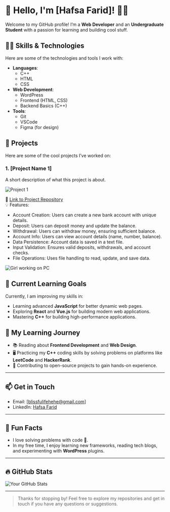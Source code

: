 # 👋 Hello, I'm [Hafsa Farid]! 👨‍💻

Welcome to my GitHub profile! I’m a **Web Developer** and an **Undergraduate Student** with a passion for learning and building cool stuff.

## 🧑‍💻 Skills & Technologies

Here are some of the technologies and tools I work with:

- **Languages**: 
  - C++
  - HTML
  - CSS
- **Web Development**:
  - WordPress
  - Frontend (HTML, CSS)
  - Backend Basics (C++)
- **Tools**:
  - Git
  - VSCode
  - Figma (for design)
  

## 🌟 Projects

Here are some of the cool projects I’ve worked on:

### 1. **[Project Name 1]**
A short description of what this project is about. 

![Project 1](https://github.com/Hehehafsa/Banking-system-1) <!-- Replace with a GIF or image of your project -->
  
🔗 [Link to Project Repository](https://github.com/Hehehafsa/Banking-system-1)  
💡 Features:  
- Account Creation: Users can create a new bank account with unique details.
- Deposit: Users can deposit money and update the balance.
- Withdrawal: Users can withdraw money, ensuring sufficient balance.
- Account Info: Users can view account details (name, number, balance).
- Data Persistence: Account data is saved in a text file.
- Input Validation: Ensures valid deposits, withdrawals, and account checks.
- File Operations: Uses file handling to read, update, and save data.
  
![Girl working on PC](https://banner2.cleanpng.com/lnd/20240713/wjj/a8j9mw9pj.webp)



## 🎯 Current Learning Goals

Currently, I am improving my skills in:

- Learning advanced **JavaScript** for better dynamic web pages.
- Exploring **React** and **Vue.js** for building modern web applications.
- Mastering **C++** for building high-performance applications.

## 🌱 My Learning Journey

- 📚 Reading about **Frontend Development** and **Web Design**.
- 🖥️ Practicing my **C++** coding skills by solving problems on platforms like **LeetCode** and **HackerRank**.
- 🚀 Contributing to open-source projects to gain hands-on experience.

---

## 📫 Get in Touch

- Email: [blissfulifehehe@gmail.com]
- LinkedIn: [Hafsa Farid](https://www.linkedin.com/in/hafsa-farid-453002327?utm_source=share&utm_campaign=share_via&utm_content=profile&utm_medium=android_app)

---

## 📜 Fun Facts

- I love solving problems with code 🧩.
- In my free time, I enjoy learning new frameworks, reading tech blogs, and experimenting with **WordPress** plugins.

---

## 🔥 GitHub Stats

![Your GitHub Stats](https://github-readme-stats.vercel.app/api?username=yourusername&show_icons=true&hide_title=true&count_private=true&hide=prs&theme=radical)

---


> Thanks for stopping by! Feel free to explore my repositories and get in touch if you have any questions or suggestions.
